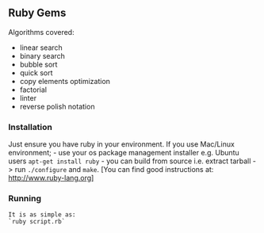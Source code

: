 ## Ruby Gems
Algorithms covered:
- linear search
- binary search
- bubble sort
- quick sort
- copy elements optimization
- factorial
- linter
- reverse polish notation

### Installation

Just ensure you have ruby in your environment.
If you use Mac/Linux environment;
	- use your os package management installer e.g. Ubuntu users
	`apt-get install ruby`
	- you can build from source i.e. extract tarball -> run `./configure` and
		`make`.
[You can find good instructions at: http://www.ruby-lang.org]
### Running
	It is as simple as:
	`ruby script.rb`
